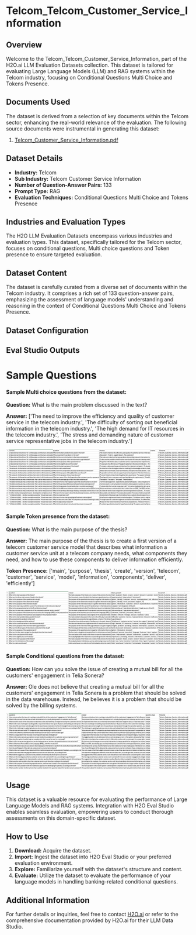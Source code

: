 # Telcom_Telcom_Customer_Service_Information

## Overview
Welcome to the Telcom_Telcom_Customer_Service_Information, part of the H2O.ai LLM Evaluation Datasets collection. This dataset is tailored for evaluating Large Language Models (LLM) and RAG systems within the Telcom industry, focusing on Conditional Questions Multi Choice and Tokens Presence.

## Documents Used
The dataset is derived from a selection of key documents within the Telcom sector, enhancing the real-world relevance of the evaluation. The following source documents were instrumental in generating this dataset:
1. [Telcom_Customer_Service_Information.pdf](https://github.com/h2oai/h2o-evals/blob/main/catalog/Telcom_Telcom_Customer_Service_Information/used_documents/Telcom_Customer_Service_Information.pdf)

## Dataset Details
- **Industry:** Telcom
- **Sub Industry:** Telcom Customer Service Information
- **Number of Question-Answer Pairs:** 133
- **Prompt Type:** RAG
- **Evaluation Techniques:** Conditional Questions Multi Choice and Tokens Presence

## Industries and Evaluation Types
The H2O LLM Evaluation Datasets encompass various industries and evaluation types. This dataset, specifically tailored for the Telcom sector, focuses on conditional questions, Multi choice questions and Token presence to ensure targeted evaluation.

## Dataset Content
The dataset is carefully curated from a diverse set of documents within the Telcom industry. It comprises a rich set of 133 question-answer pairs, emphasizing the assessment of language models' understanding and reasoning in the context of Conditional Questions Multi Choice and Tokens Presence.

## Dataset Configuration

## Eval Studio Outputs

# Sample Questions

#### Sample Multi choice questions from the dataset:

**Question:** What is the main problem discussed in the text?

**Answer:** ['The need to improve the efficiency and quality of customer service in the telecom industry.', 'The difficulty of sorting out beneficial information in the telecom industry.', 'The high demand for IT resources in the telecom industry.', 'The stress and demanding nature of customer service representative jobs in the telecom industry.']

![multi_choice_question_image](https://github.com/h2oai/h2o-evals/blob/main/catalog/Telcom_Telcom_Customer_Service_Information/screenshots/multi_choice.png)

#### Sample Token presence from the dataset:

**Question:** What is the main purpose of the thesis?

**Answer:** The main purpose of the thesis is to create a first version of a telecom customer service model that describes what information a customer service unit at a telecom company needs, what components they need, and how to use these components to deliver information efficiently.

**Token Presence:** ['main', 'purpose', 'thesis', 'create', 'version', 'telecom', 'customer', 'service', 'model', 'information', 'components', 'deliver', 'efficiently']

![token_presence_image](https://github.com/h2oai/h2o-evals/blob/main/catalog/Telcom_Telcom_Customer_Service_Information/screenshots/tokens_present.png)

#### Sample Conditional questions from the dataset:

**Question:** How can you solve the issue of creating a mutual bill for all the customers' engagement in Telia Sonera?

**Answer:** Ole does not believe that creating a mutual bill for all the customers' engagement in Telia Sonera is a problem that should be solved in the data warehouse. Instead, he believes it is a problem that should be solved by the billing systems.

![conditional_question_image](https://github.com/h2oai/h2o-evals/blob/main/catalog/Telcom_Telcom_Customer_Service_Information/screenshots/question_type.png)

## Usage

This dataset is a valuable resource for evaluating the performance of Large Language Models and RAG systems. Integration with H2O Eval Studio enables seamless evaluation, empowering users to conduct thorough assessments on this domain-specific dataset.

## How to Use

1. **Download:** Acquire the dataset.
2. **Import:** Ingest the dataset into H2O Eval Studio or your preferred evaluation environment.
3. **Explore:** Familiarize yourself with the dataset's structure and content.
4. **Evaluate:** Utilize the dataset to evaluate the performance of your language models in handling banking-related conditional questions.

## Additional Information

For further details or inquiries, feel free to contact [H2O.ai](https://www.h2o.ai/) or refer to the comprehensive documentation provided by H2O.ai for their LLM Data Studio.

